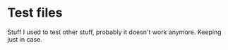 # Test files

Stuff I used to test other stuff, probably it doesn't work anymore.
Keeping just in case.